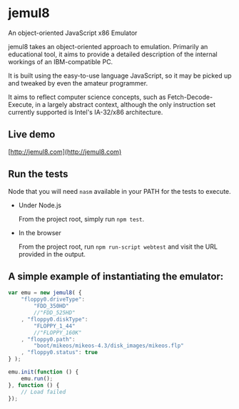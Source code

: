 jemul8
======

An object-oriented JavaScript x86 Emulator

jemul8 takes an object-oriented approach to emulation. Primarily an educational tool, it aims to provide
a detailed description of the internal workings of an IBM-compatible PC.

It is built using the easy-to-use language JavaScript, so it may be picked up and tweaked by even
the amateur programmer.

It aims to reflect computer science concepts, such as Fetch-Decode-Execute, in a largely abstract context,
although the only instruction set currently supported is Intel's IA-32/x86 architecture.

Live demo
---------

[http://jemul8.com](http://jemul8.com)

Run the tests
-------------

Node that you will need `nasm` available in your PATH for the tests to execute.

- Under Node.js

    From the project root, simply run `npm test`.

- In the browser

    From the project root, run `npm run-script webtest` and visit the URL provided in the output.

A simple example of instantiating the emulator:
-----------------------------------------------

```javascript
var emu = new jemul8( {
    "floppy0.driveType":
        "FDD_350HD"
        //"FDD_525HD"
    , "floppy0.diskType":
        "FLOPPY_1_44"
        //"FLOPPY_160K"
    , "floppy0.path":
        "boot/mikeos/mikeos-4.3/disk_images/mikeos.flp"
    , "floppy0.status": true
} );

emu.init(function () {
    emu.run();
}, function () {
    // Load failed
});
```
